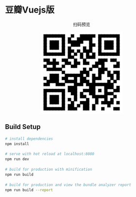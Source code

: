 # 豆瓣Vuejs版

<p align="center">
扫码预览
</p>

<p align="center">
	<img src="/qrcode.png">
</p>

## Build Setup

``` bash
# install dependencies
npm install

# serve with hot reload at localhost:8080
npm run dev

# build for production with minification
npm run build

# build for production and view the bundle analyzer report
npm run build --report
```
